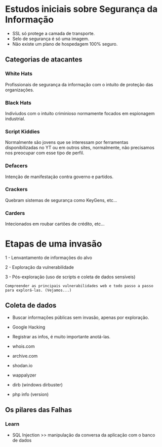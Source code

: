 # Estudos iniciais sobre Segurança da Informação 

- SSL só protege a camada de transporte. 
- Selo de segurança é só uma imagem. 
- Não existe um plano de hospedagem 100% seguro. 

## Categorias de atacantes

### White Hats

Profissionais de segurança da informação com o intuito de proteção das organizações. 

### Black Hats

Indivíudos com o intuito criminioso normamente focados em espionagem industrial. 

### Script Kiddies 

Normalmente são jovens que se interessam por ferramentas disponibilizadas no YT ou em outros sites, normalmente, não precisamos nos preocupar com esse tipo de perfil. 

### Defacers

Intenção de manifestação contra governo e partidos. 

### Crackers

Quebram sistemas de segurança como KeyGens, etc...

### Carders

Intecionados em roubar cartões de crédito, etc... 

# Etapas de uma invasão

1 - Lenvantamento de informações do alvo

2 - Exploração da vulnerabilidade

3 - Pós-exploração (uso de scripts e coleta de dados sensíveis)

    Compreender as principais vulnerabilidades web e todo passo a passo para explorá-las. (Vejamos...)
    
    
## Coleta de dados 

- Buscar informações públicas sem invasão, apenas por exploração. 

- Google Hacking

- Registrar as infos, é muito importante anotá-las.

- whois.com

- archive.com

- shodan.io

- wappalyzer

- dirb (windows dirbuster)

- php info (version)

## Os pilares das Falhas 
### Learn

 - SQL Injection >> manipulação da conversa da aplicação com o banco de dados
 
 
